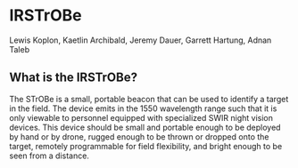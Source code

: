 # IRSTrOBe
Lewis Koplon, Kaetlin Archibald, Jeremy Dauer, Garrett Hartung, Adnan Taleb
## What is the IRSTrOBe?
The STrOBe is a small, portable beacon that can be used to identify a target in the field. The device emits in the 1550 wavelength range such that it is only viewable to personnel equipped with specialized SWIR night vision devices. This device should be small and portable enough to be deployed by hand or by drone, rugged enough to be thrown or dropped onto the target, remotely programmable for field flexibility, and bright enough to be seen from a distance. 
